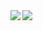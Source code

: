 <div style="display: flex;">
  <a href="https://github.com/anuraghazra/github-readme-stats">
    <img align="left" src="https://github-readme-stats.vercel.app/api/top-langs/?username=no5no6&theme=dracula">
  </a>
  <a href="https://github.com/anuraghazra/github-readme-stats">
    <img align="left" src="https://github-readme-stats.vercel.app/api?username=no5no6&show_icons=true&theme=dracula&line_height=40">
  </a>
<div>
